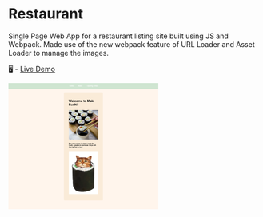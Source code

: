 # Restaurant

Single Page Web App for a restaurant listing site built using JS and Webpack. Made use of the new webpack feature of URL Loader and Asset Loader to manage the images. 

🖥  - [Live Demo](https://philsmithies.github.io/restaurant/) 

<img src="./landing.png" style="width: 300px;">